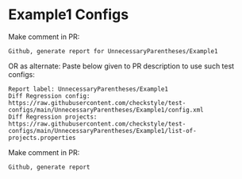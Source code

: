 # Example1 Configs
Make comment in PR:
```
Github, generate report for UnnecessaryParentheses/Example1
```
OR as alternate:
Paste below given to PR description to use such test configs:
```
Report label: UnnecessaryParentheses/Example1
Diff Regression config: https://raw.githubusercontent.com/checkstyle/test-configs/main/UnnecessaryParentheses/Example1/config.xml
Diff Regression projects: https://raw.githubusercontent.com/checkstyle/test-configs/main/UnnecessaryParentheses/Example1/list-of-projects.properties
```
Make comment in PR:
```
Github, generate report
```
